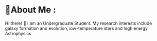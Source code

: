 # 💫About Me :
Hi there! 👋 I am an Undergraduate Student. My research interests include galaxy formation and evolution, low-temperature stars and high energy Astrophysics.

